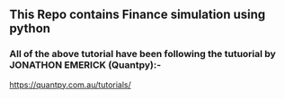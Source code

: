 ## This Repo contains Finance simulation using python

### All of the above tutorial have been following the tutuorial by JONATHON EMERICK (Quantpy):-
https://quantpy.com.au/tutorials/
